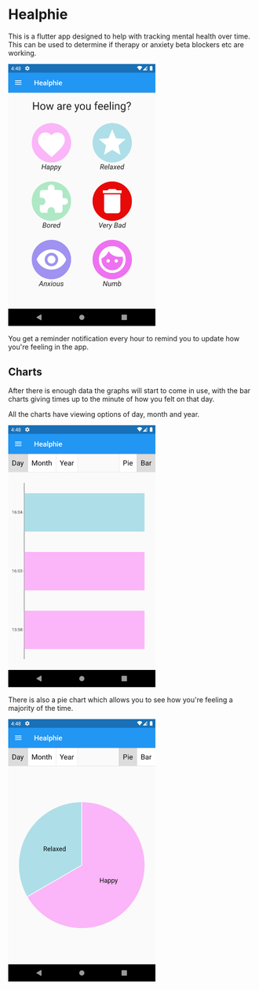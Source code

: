 # Healphie

This is a flutter app designed to help with tracking mental health over time. This can be used to determine if therapy or anxiety beta blockers etc are working.

<img src="Images/Main Page.png" alt="Adding Mental Health" width="300"/>

You get a reminder notification every hour to remind you to update how you're feeling in the app.

## Charts
After there is enough data the graphs will start to come in use, with the bar charts giving times up to the minute of how you felt on that day.

All the charts have viewing options of day, month and year.

<img src="Images/Bar Graph.png" alt="Bar Chart" width="300"/>

There is also a pie chart which allows you to see how you're feeling a majority of the time.

<img src="Images/Pie Graph.png" alt="Bar Chart" width="300"/>